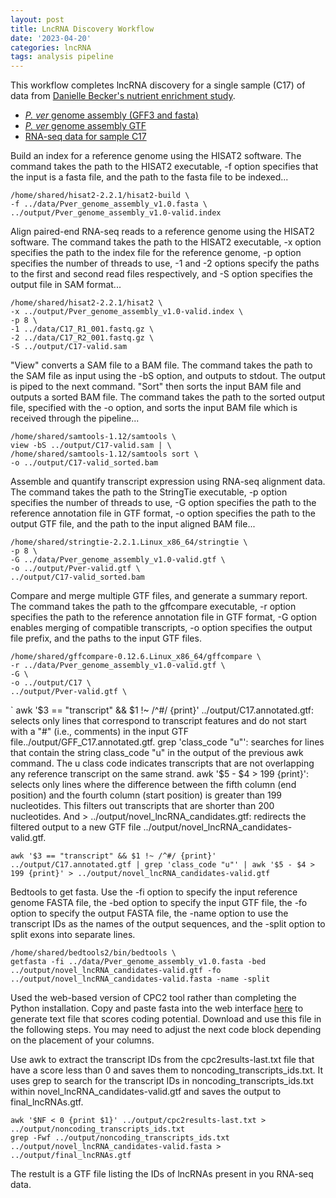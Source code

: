 ```yaml
---
layout: post
title: LncRNA Discovery Workflow
date: '2023-04-20'
categories: lncRNA
tags: analysis pipeline
---
```


This workflow completes lncRNA discovery for a single sample (C17) of data from [Danielle Becker's nutrient enrichment study](https://github.com/hputnam/Becker_E5).

* [_P. ver_ genome assembly (GFF3 and fasta)](http://pver.reefgenomics.org/download/)
* [_P. ver_ genome assembly GTF](https://gannet.fish.washington.edu/Atumefaciens/20230127-pver-gff_to_gtf/)
* [RNA-seq data for sample C17](https://gannet.fish.washington.edu/Atumefaciens/hputnam-Becker_E5/Becker_RNASeq/data/raw/)

Build an index for a reference genome using the HISAT2 software. The command takes the path to the HISAT2 executable, -f option specifies that the input is a fasta file, and the path to the fasta file to be indexed...

```
/home/shared/hisat2-2.2.1/hisat2-build \
-f ../data/Pver_genome_assembly_v1.0.fasta \
../output/Pver_genome_assembly_v1.0-valid.index
```

Align paired-end RNA-seq reads to a reference genome using the HISAT2 software. The command takes the path to the HISAT2 executable, -x option specifies the path to the index file for the reference genome, -p option specifies the number of threads to use, -1 and -2 options specify the paths to the first and second read files respectively, and -S option specifies the output file in SAM format...

```
/home/shared/hisat2-2.2.1/hisat2 \
-x ../output/Pver_genome_assembly_v1.0-valid.index \
-p 8 \
-1 ../data/C17_R1_001.fastq.gz \
-2 ../data/C17_R2_001.fastq.gz \
-S ../output/C17-valid.sam
```

"View" converts a SAM file to a BAM file. The command takes the path to the SAM file as input using the -bS option, and outputs to stdout. The output is piped to the next command. "Sort" then sorts the input BAM file and outputs a sorted BAM file. The command takes the path to the sorted output file, specified with the -o option, and sorts the input BAM file which is received through the pipeline...

```
/home/shared/samtools-1.12/samtools \
view -bS ../output/C17-valid.sam | \
/home/shared/samtools-1.12/samtools sort \
-o ../output/C17-valid_sorted.bam
```

Assemble and quantify transcript expression using RNA-seq alignment data. The command takes the path to the StringTie executable, -p option specifies the number of threads to use, -G option specifies the path to the reference annotation file in GTF format, -o option specifies the path to the output GTF file, and the path to the input aligned BAM file...

```
/home/shared/stringtie-2.2.1.Linux_x86_64/stringtie \
-p 8 \
-G ../data/Pver_genome_assembly_v1.0-valid.gtf \
-o ../output/Pver-valid.gtf \
../output/C17-valid_sorted.bam
```

Compare and merge multiple GTF files, and generate a summary report. The command takes the path to the gffcompare executable, -r option specifies the path to the reference annotation file in GTF format, -G option enables merging of compatible transcripts, -o option specifies the output file prefix, and the paths to the input GTF files.

```
/home/shared/gffcompare-0.12.6.Linux_x86_64/gffcompare \
-r ../data/Pver_genome_assembly_v1.0-valid.gtf \
-G \
-o ../output/C17 \
../output/Pver-valid.gtf \
```

` awk '$3 == "transcript" && $1 !~ /^#/ {print}' ../output/C17.annotated.gtf: selects only lines that correspond to transcript features and do not start with a "#" (i.e., comments) in the input GTF file../output/GFF_C17.annotated.gtf.
grep 'class_code "u"': searches for lines that contain the string class_code "u" in the output of the previous awk command. The u class code indicates transcripts that are not overlapping any reference transcript on the same strand.
awk '$5 - $4 > 199 {print}': selects only lines where the difference between the fifth column (end position) and the fourth column (start position) is greater than 199 nucleotides. This filters out transcripts that are shorter than 200 nucleotides.
And > ../output/novel_lncRNA_candidates.gtf: redirects the filtered output to a new GTF file ../output/novel_lncRNA_candidates-valid.gtf.

```
awk '$3 == "transcript" && $1 !~ /^#/ {print}' ../output/C17.annotated.gtf | grep 'class_code "u"' | awk '$5 - $4 > 199 {print}' > ../output/novel_lncRNA_candidates-valid.gtf
```

Bedtools to get fasta. Use the -fi option to specify the input reference genome FASTA file, the -bed option to specify the input GTF file, the -fo option to specify the output FASTA file, the -name option to use the transcript IDs as the names of the output sequences, and the -split option to split exons into separate lines.

```
/home/shared/bedtools2/bin/bedtools \
getfasta -fi ../data/Pver_genome_assembly_v1.0.fasta -bed ../output/novel_lncRNA_candidates-valid.gtf -fo ../output/novel_lncRNA_candidates-valid.fasta -name -split
```

Used the web-based version of CPC2 tool rather than completing the Python installation. Copy and paste fasta into the web interface [here](http://cpc2.gao-lab.org/) to generate text file that scores coding potential. Download and use this file in the following steps. You may need to adjust the next code block depending on the placement of your columns. 

Use awk to extract the transcript IDs from the cpc2results-last.txt file that have a score less than 0 and saves them to noncoding_transcripts_ids.txt. It uses grep to search for the transcript IDs in noncoding_transcripts_ids.txt within novel_lncRNA_candidates-valid.gtf and saves the output to final_lncRNAs.gtf.

```
awk '$NF < 0 {print $1}' ../output/cpc2results-last.txt > ../output/noncoding_transcripts_ids.txt
grep -Fwf ../output/noncoding_transcripts_ids.txt ../output/novel_lncRNA_candidates-valid.fasta > ../output/final_lncRNAs.gtf
```

The restult is a GTF file listing the IDs of lncRNAs present in you RNA-seq data.